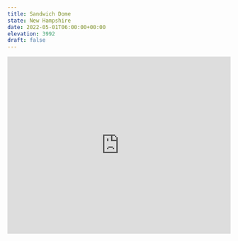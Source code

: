 ```yaml
---
title: Sandwich Dome 
state: New Hampshire
date: 2022-05-01T06:00:00+00:00
elevation: 3992 
draft: false
---
```

<iframe class="alltrails" src="https://www.alltrails.com/widget/trail/us/new-hampshire/jennings-peak-and-sandwich-mountain-trail-loop?u=i&sh=q5vqbr" width="100%" height="400" frameBorder="0" scrolling="no" marginHeight="0" marginWidth="0" title="AllTrails: Trail Guides and Maps for Hiking, Camping, and Running"></iframe>
